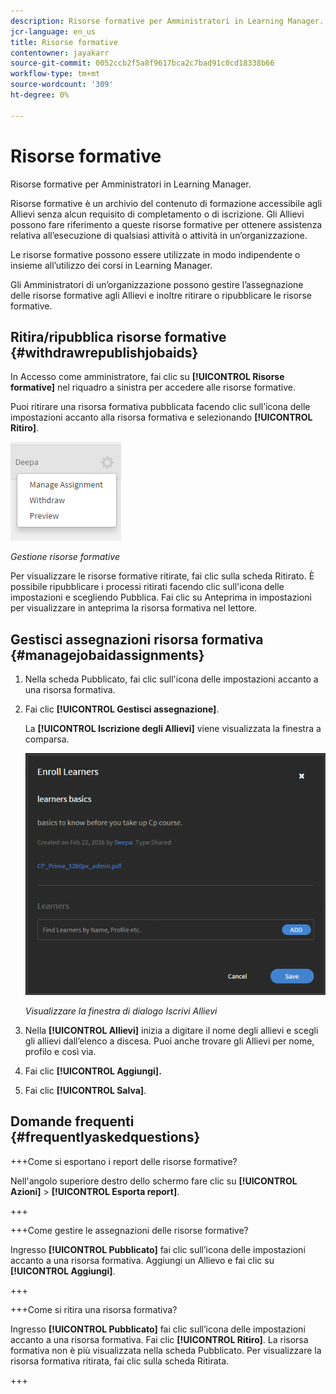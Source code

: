 ```yaml
---
description: Risorse formative per Amministratori in Learning Manager.
jcr-language: en_us
title: Risorse formative
contentowner: jayakarr
source-git-commit: 0052ccb2f5a8f9617bca2c7bad91c0cd18338b66
workflow-type: tm+mt
source-wordcount: '309'
ht-degree: 0%

---
```




# Risorse formative

Risorse formative per Amministratori in Learning Manager.

Risorse formative è un archivio del contenuto di formazione accessibile agli Allievi senza alcun requisito di completamento o di iscrizione. Gli Allievi possono fare riferimento a queste risorse formative per ottenere assistenza relativa all’esecuzione di qualsiasi attività o attività in un’organizzazione.

Le risorse formative possono essere utilizzate in modo indipendente o insieme all’utilizzo dei corsi in Learning Manager.

Gli Amministratori di un’organizzazione possono gestire l’assegnazione delle risorse formative agli Allievi e inoltre ritirare o ripubblicare le risorse formative.

## Ritira/ripubblica risorse formative {#withdrawrepublishjobaids}

In Accesso come amministratore, fai clic su **[!UICONTROL Risorse formative]** nel riquadro a sinistra per accedere alle risorse formative.

Puoi ritirare una risorsa formativa pubblicata facendo clic sull’icona delle impostazioni accanto alla risorsa formativa e selezionando **[!UICONTROL Ritiro]**.

![](assets/withdraw-job-aids-admin.png)

*Gestione risorse formative*

Per visualizzare le risorse formative ritirate, fai clic sulla scheda Ritirato. È possibile ripubblicare i processi ritirati facendo clic sull&#39;icona delle impostazioni e scegliendo Pubblica. Fai clic su Anteprima in impostazioni per visualizzare in anteprima la risorsa formativa nel lettore.

## Gestisci assegnazioni risorsa formativa {#managejobaidassignments}

1. Nella scheda Pubblicato, fai clic sull&#39;icona delle impostazioni accanto a una risorsa formativa.


1. Fai clic **[!UICONTROL Gestisci assegnazione]**.

   La **[!UICONTROL Iscrizione degli Allievi]** viene visualizzata la finestra a comparsa.

   ![](assets/enroll-learners-job-aids.png)

   *Visualizzare la finestra di dialogo Iscrivi Allievi*

1. Nella **[!UICONTROL Allievi]** inizia a digitare il nome degli allievi e scegli gli allievi dall’elenco a discesa. Puoi anche trovare gli Allievi per nome, profilo e così via.
1. Fai clic **[!UICONTROL Aggiungi].**
1. Fai clic **[!UICONTROL Salva]**.

## Domande frequenti {#frequentlyaskedquestions}

+++Come si esportano i report delle risorse formative?

Nell&#39;angolo superiore destro dello schermo fare clic su **[!UICONTROL Azioni]** > **[!UICONTROL Esporta report]**.

+++

+++Come gestire le assegnazioni delle risorse formative?

Ingresso **[!UICONTROL Pubblicato]** fai clic sull’icona delle impostazioni accanto a una risorsa formativa. Aggiungi un Allievo e fai clic su **[!UICONTROL Aggiungi]**.

+++

+++Come si ritira una risorsa formativa?

Ingresso **[!UICONTROL Pubblicato]** fai clic sull’icona delle impostazioni accanto a una risorsa formativa. Fai clic **[!UICONTROL Ritiro]**. La risorsa formativa non è più visualizzata nella scheda Pubblicato. Per visualizzare la risorsa formativa ritirata, fai clic sulla scheda Ritirata.

+++
